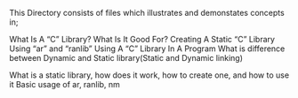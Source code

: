 This Directory consists of files which illustrates and demonstates concepts in;

What Is A “C” Library? What Is It Good For? Creating A Static “C” Library Using “ar” and “ranlib” Using A “C” Library In A Program What is difference between Dynamic and Static library(Static and Dynamic linking)

What is a static library, how does it work, how to create one, and how to use it Basic usage of ar, ranlib, nm
